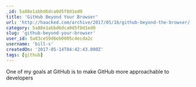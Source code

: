 ```yaml
---
_id: 5a88e1abbd6dca0d5f0d1ed0
title: 'GitHub Beyond Your Browser'
url: 'http://haacked.com/archive/2017/05/16/github-beyond-the-browser/'
category: 5a88e1abbd6dca0d5f0d1ed0
slug: 'github-beyond-your-browser'
user_id: 5a83ce59d6eb0005c4ecda2c
username: 'bill-s'
createdOn: '2017-05-14T04:42:43.000Z'
tags: [github]
---
```


One of my goals at GitHub is to make GitHub more approachable to developers
